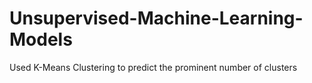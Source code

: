 # Unsupervised-Machine-Learning-Models

Used K-Means Clustering to predict the prominent number of clusters
